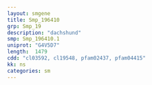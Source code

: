```yaml
---
layout: smgene
title: Smp_196410
grp: Smp_19
description: "dachshund"
smp: Smp_196410.1
uniprot: "G4V5D7"
length:  1479
cdd: "cl03592, cl19548, pfam02437, pfam04415"
kk: ns
categories: sm
---
```

